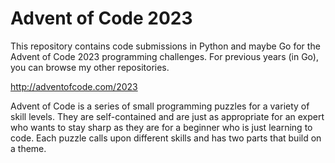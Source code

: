 # Advent of Code 2023 

This repository contains code submissions in Python and maybe Go for the Advent of Code 2023 programming challenges. For previous years (in Go), you can browse my other repositories.

http://adventofcode.com/2023

Advent of Code is a series of small programming puzzles for a variety of skill levels. They are self-contained and are just as appropriate for an expert who wants to stay sharp as they are for a beginner who is just learning to code. Each puzzle calls upon different skills and has two parts that build on a theme.

